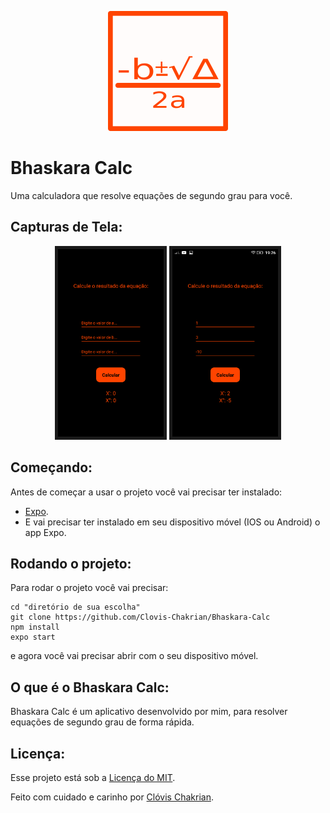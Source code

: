 <p align="center">
  <img src="assets/icon.png" alt="Icon" border="0" />
</p>

# Bhaskara Calc
Uma calculadora que resolve equações de segundo grau para você.

## Capturas de Tela:
<p align="center">
  <img src="assets/screenshots/ScreenShot_0.png" alt="ScreenShot" border="5"  height="300" />
  <img src="assets/screenshots/Screenshot_1.png" alt="ScreenShot" border="5" height="300"/>
</p>

## Começando:

Antes de começar a usar o projeto você vai precisar ter instalado:

- [Expo](https://docs.expo.io/get-started/installation/).
- E vai precisar ter instalado em seu dispositivo móvel (IOS ou Android) o app Expo.

## Rodando o projeto:

Para rodar o projeto você vai precisar:

```shell
cd "diretório de sua escolha"
git clone https://github.com/Clovis-Chakrian/Bhaskara-Calc
npm install
expo start
```
e agora você vai precisar abrir com o seu dispositivo móvel.

## O que é o Bhaskara Calc:

Bhaskara Calc é um aplicativo desenvolvido por mim, para resolver equações de segundo grau de forma rápida.

## Licença:

Esse projeto está sob a [Licença do MIT](LICENSE).

Feito com cuidado e carinho por [Clóvis Chakrian](https://github.com/Clovis-Chakrian).
